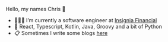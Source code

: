 Hello, my names Chris 👋

- 🧑🏻‍💻 I’m currently a software engineer at [Insignia Financial](https://www.linkedin.com/company/insignia-financial)
- 🌱 React, Typescript, Kotlin, Java, Groovy and a bit of Python
- 📋 Sometimes I write some blogs [here](https://christopherdalziel.medium.com/)

<!-- ![Chris's github stats](https://github-readme-stats.vercel.app/api?username=ChristopherDalziel)
